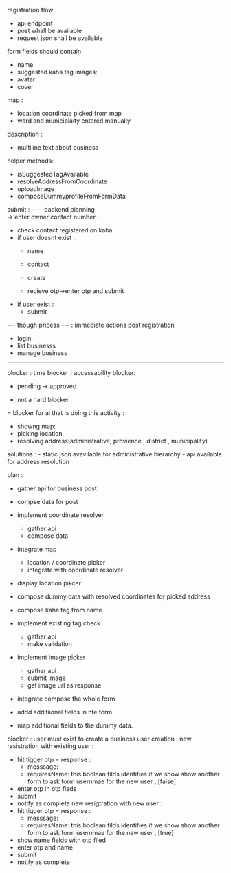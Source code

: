 

registration flow 
- api endpoint 
- post whall be available 
- request json shall be available 




form fields should contain 
- name 
- suggested kaha tag
images: 
- avatar
- cover

map :
 - location coordinate picked from map
 - ward and municiplaity entered manually 

description : 
- multiline text about business



helper methods: 
- isSuggestedTagAvailable
- resolveAddressFromCoordinate
- uploadImage
- composeDummyprofileFromFormData



submit :
---- backend planning  
-> enter owner contact number : 
- check contact registered on kaha
- if user doesnt exist :
    - name 
    - contact 
    - create

    - recieve otp->enter otp and submit
- if user exist : 
    - submit 

--- though pricess --- 
: immediate actions post registration 
- login 
- list businesss 
- manage business
------ 


blocker : time blocker | accessability blocker: 
- pending -> approved

- not a hard blocker 


= blocker for ai that is doing this activity : 
- showng map:
- picking location 
- resolving address(administrative, provience , district , municipality)

solutions : 
    - static json avavilable  for administrative hierarchy 
    - api available for address resolution 




plan : 

- gather api for business post 
- compse data for post 
- implement coordinate resolver 
    - gather api 
    - compose data 
- integrate map 
    - location / coordinate picker 
    - integrate with coordinate resolver 
- display location pikcer 
- compose dummy data with resolved coordinates for picked address

- compose kaha tag from name 
- implement existing tag check 
    - gather api 
    - make validation 

- implement image picker 
    - gather api
    - submit image
    - get image url as response 

- integrate compose the whole form 
- addd additiional fields in hte form 
- map additional fields to the dummy data. 


blocker : user must exist to create a business 
user creation : 
new resistration with existing user :
- hit tigger otp
    = response : 
    - messsage:
    - requiresName: this boolean filds identifies if we show show another form to ask form usernmae for the new user , [false]
- enter otp in otp fieds
- submit 
- notify as complete 
new resigtration with new user : 
- hit tigger otp
    = response : 
    - messsage:
    - requiresName: this boolean filds identifies if we show show another form to ask form usernmae for the new user , [true]
- show name fields with otp filed
- enter otp and name
- submit 
- notify as complete




